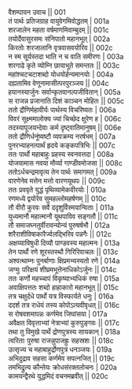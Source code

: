 वैशम्पायन उवाच ||	001    
तं पार्थः प्रतिजग्राह वायुवेगमिवोद्धतम् |	001a   
शरजालेन महता वर्षमाणमिवाम्बुदम् ||	001c  
तयोर्देवासुरसमः संनिपातो महानभूत् |	002a   
किरतोः शरजालानि वृत्रवासवयोरिव ||	002c   
न स्म सूर्यस्तदा भाति न च वाति समीरणः |	003a   
शरगाढे कृते व्योम्नि छायाभूते समन्ततः ||	003c   
महांश्चटचटाशब्दो योधयोर्हन्यमानयोः |	004a   
दह्यतामिव वेणूनामासीत्परपुरञ्जय ||	004c   
हयानस्यार्जुनः सर्वान्कृतवानल्पजीवितान् |	005a   
स राजन्न प्रजानाति दिशं काञ्चन मोहितः ||	005c   
ततो द्रौणिर्महावीर्यः पार्थस्य विचरिष्यतः |	006a   
विवरं सूक्ष्ममालोक्य ज्यां चिच्छेद क्षुरेण ह |	006c   
तदस्यापूजयन्देवाः कर्म दृष्ट्वातिमानुषम् ||	006e   
ततो द्रौणिर्धनूंष्यष्टौ व्यपक्रम्य नरर्षभम् |	007a   
पुनरभ्याहनत्पार्थं हृदये कङ्कपत्रिभिः ||	007c   
ततः पार्थो महाबाहुः प्रहस्य स्वनवत्तदा |	008a   
योजयामास नवया मौर्व्या गाण्डीवमोजसा ||	008c   
ततोऽर्धचन्द्रमावृत्य तेन पार्थः समागमत् |	009a   
वारणेनेव मत्तेन मत्तो वारणयूथपः ||	009c   
ततः प्रववृते युद्धं पृथिव्यामेकवीरयोः |	010a   
रणमध्ये द्वयोरेव सुमहल्लोमहर्षणम् ||	010c   
तौ वीरौ कुरवः सर्वे ददृशुर्विस्मयान्विताः |	011a   
युध्यमानौ महात्मानौ यूथपाविव सङ्गतौ ||	011c   
तौ समाजघ्नतुर्वीरावन्योन्यं पुरुषर्षभौ |	012a   
शरैराशीविषाकारैर्ज्वलद्भिरिव पन्नगैः ||	012c   
अक्षय्याविषुधी दिव्यौ पाण्डवस्य महात्मनः |	013a   
तेन पार्थो रणे शूरस्तस्थौ गिरिरिवाचलः ||	013c   
अश्वत्थाम्नः पुनर्बाणाः क्षिप्रमभ्यस्यतो रणे |	014a   
जग्मुः परिक्षयं शीघ्रमभूत्तेनाधिकोऽर्जुनः ||	014c   
ततः कर्णो महच्चापं विकृष्याभ्यधिकं रुषा |	015a   
अवाक्षिपत्ततः शब्दो हाहाकारो महानभूत् ||	015c   
तत्र चक्षुर्दधे पार्थो यत्र विस्फार्यते धनुः |	016a   
ददर्श तत्र राधेयं तस्य कोपोऽत्यवीवृधत् ||	016c   
स रोषवशमापन्नः कर्णमेव जिघांसया |	017a   
अवैक्षत विवृत्ताभ्यां नेत्राभ्यां कुरुपुङ्गवः ||	017c   
तथा तु विमुखे पार्थे द्रोणपुत्रस्य सायकान् |	018a   
त्वरिताः पुरुषा राजन्नुपाजह्रुः सहस्रशः ||	018c  
उत्सृज्य च महाबाहुर्द्रोणपुत्रं धनञ्जयः |	019a   
अभिदुद्राव सहसा कर्णमेव सपत्नजित् ||	019c   
तमभिद्रुत्य कौन्तेयः क्रोधसंरक्तलोचनः |	020a   
कामयन्द्वैरथे युद्धमिदं वचनमब्रवीत् ||	020c  
